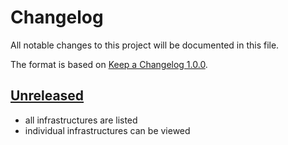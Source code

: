 # Changelog

All notable changes to this project will be documented in this file.

The format is based on [Keep a Changelog 1.0.0].

## [Unreleased]

- all infrastructures are listed
- individual infrastructures can be viewed

[unreleased]: TODO
[keep a changelog 1.0.0]: https://keepachangelog.com/en/1.0.0/
